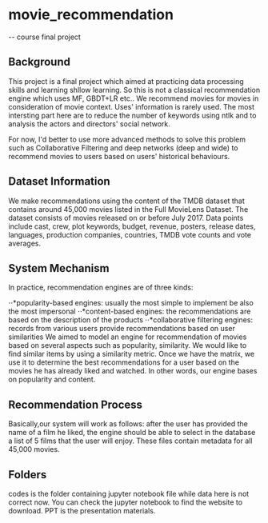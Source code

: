 # movie_recommendation
-- course final project

## Background
This project is a final project which aimed at practicing data processing skills and learning shllow learning.
So this is not a classical recommendation engine which uses MF, GBDT+LR etc.. We recommend movies for movies in consideration of movie context. Uses' information is rarely used.
The most intersting part here are to reduce the number of keywords using ntlk and to analysis the actors and directors' social network. 

For now, I'd better to use more advanced methods to solve this problem such as Collaborative Filtering and deep networks (deep and wide) to recommend movies to users based on users' historical behaviours.

## Dataset Information
We make recommendations using the content of the TMDB dataset that contains around 45,000 movies listed in the Full MovieLens Dataset. The dataset consists of movies released on or before July 2017. Data points include cast, crew, plot keywords, budget, revenue, posters, release dates, languages, production companies, countries, TMDB vote counts and vote averages.

## System Mechanism
In practice, recommendation engines are of three kinds:

⋅⋅*popularity-based engines: usually the most simple to implement be also the most impersonal
⋅⋅*content-based engines: the recommendations are based on the description of the products
⋅⋅*collaborative filtering engines: records from various users provide recommendations based on user similarities
We aimed to model an engine for recommendation of movies based on several aspects such as popularity, similarity. We would like to find similar items by using a similarity metric. Once we have the matrix, we use it to determine the best recommendations for a user based on the movies he has already liked and watched. In other words, our engine bases on popularity and content.

## Recommendation Process
Basically,our system will work as follows: after the user has provided the name of a film he liked, the engine should be able to select in the database a list of 5 films that the user will enjoy. These files contain metadata for all 45,000 movies.

## Folders
codes is the folder containing jupyter notebook file while data here is not correct now. You can check the jupyter notebook to find the website to download. PPT is the presentation materials.
